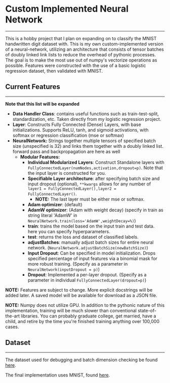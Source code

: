 # Custom Implemented Neural Network
---
This is a hobby project that I plan on expanding on to classify the MNIST handwritten digit dataset with. This is my own custom-implemented version of a neural-network, utilizing an architecture that consists of tensor batches of doubly linked link lists to reduce the overhead of pythonic processes. The goal is to make the most use out of numpy's vectorize operations as possible. Features were constructed with the use of a basic logistic regression dataset, then validated with MNIST. 

## Current Features
---
**Note that this list will be expanded**

  - **Data Handler Class**: contains useful functions such as train-test-split, standardization, etc. Taken directly from my logistic regression project.
  - **Layer**: Constructs Fully Connected (Dense) Layers, with base initializations. Supports ReLU, tanh, and sigmoid activations, with softmax or regression classification (mse or softmax)
  - **NeuralNetwork:** Strings together multiple tensors of specified batch size (unspecified is 32) and links them together with a doubly linked list. forward pass and backpropagation are here as well
    - **Modular Features:** 
      - **Individual Modularized Layers**: Construct Standalone layers with ```FullyConnectedLayer(numNodes,activation,dropout=p)```. Note that the input layer is constructed for you.
      - **Specifiable Layer architecture**: after specifying batch size and input dropout (optional), ```**kwargs``` allows for any number of ```layer1 = FullyConnectedLayer(),layer2 = FullyConnectedLayer()```.   
        - **NOTE:** The last layer must be either mse or softmax.
      - **Adam optimizer**: (default)
      - **AdamW optimizer**: (Adam with weight decay) (specify in train as string literal 'AdamW' in ```NeuralNetwork.train(loss='AdamW',weightDecay=%)```)
      - **train**: trains the model based on the input train and test data. here you can specify hyperparameters.
      - **test**: returns the loss and dataset of classified labels.
      - **adjustBatches**: manually adjust batch sizes for entire neural network. (```NeuralNetwork.adjustBatchSize(newBatchSize)```)
      - **Input Dropout**: Can be specified in model initialization. Drops specified percentage of input features via a binomial mask for more robust training. (Specify as a parameter in ```NeuralNetwork(inputDropout = p)```)
      - **Dropout**: Implemented a per-layer dropout. (Specify as a parameter in individual ```FullyConnectedLayer(dropout=p)```)


**NOTE:** Features are subject to change. More explicit docstrings will be added later. A saved model will be available for download as a JSON file.

**NOTE:** Numpy does not utilize GPU. In addition to the pythonic nature of this implementation, training will be much slower than conventional state-of-the-art libraries. You can probably graduate college, get married, have a child, and retire by the time you're finished training anything over 100,000 cases.
## Dataset
---
The dataset used for debugging and batch dimension checking be found [here](https://www.kaggle.com/datasets/marshuu/breast-cancer).

The final implementation uses MNIST, found [here](http://yann.lecun.com/exdb/mnist/).